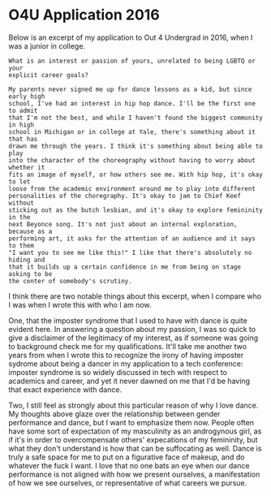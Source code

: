 # O4U Application 2016

Below is an excerpt of my application to Out 4 Undergrad in 2016, when I was a junior in college.

```
What is an interest or passion of yours, unrelated to being LGBTQ or your
explicit career goals?

My parents never signed me up for dance lessons as a kid, but since early high
school, I've had an interest in hip hop dance. I'll be the first one to admit
that I'm not the best, and while I haven't found the biggest community in high
school in Michigan or in college at Yale, there's something about it that has
drawn me through the years. I think it's something about being able to play
into the character of the choreography without having to worry about whether it
fits an image of myself, or how others see me. With hip hop, it's okay to let
loose from the academic environment around me to play into different
personalities of the choregraphy. It's okay to jam to Chief Keef without
sticking out as the butch lesbian, and it's okay to explore femininity in the
next Beyonce song. It's not just about an internal exploration, because as a
performing art, it asks for the attention of an audience and it says to them
"I want you to see me like this!" I like that there's absolutely no hiding and
that it builds up a certain confidence in me from being on stage asking to be
the center of somebody's scrutiny.
```

I think there are two notable things about this excerpt, when I compare who I was when I wrote this with who I am now.

One, that the imposter syndrome that I used to have with dance is quite evident here. In answering a question about my passion, I was so quick to give a disclaimer of the legitimacy of my interest, as if someone was going to background check me for my qualifications. It'll take me another two years from when I wrote this to recognize the irony of having imposter sydrome about being a dancer in my application to a tech conference: imposter syndrome is so widely discussed in tech with respect to academics and career, and yet it never dawned on me that I'd be having that exact experience with dance.

Two, I still feel as strongly about this particular reason of why I love dance. My thoughts above glaze over the relationship between gender performance and dance, but I want to emphasize them now. People often have some sort of expectation of my masculinity as an androgynous girl, as if it's in order to overcompensate others' expecations of my femininity, but what they don't understand is how that can be suffocating as well. Dance is truly a safe space for me to put on a figurative face of makeup, and do whatever the fuck I want. I love that no one bats an eye when our dance performance is not aligned with how we present ourselves, a manifestation of how we see ourselves, or representative of what careers we pursue.
